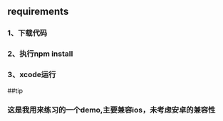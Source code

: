 ## requirements
### 1、下载代码
### 2、执行npm install
### 3、xcode运行

##tip
### 这是我用来练习的一个demo,主要兼容ios，未考虑安卓的兼容性